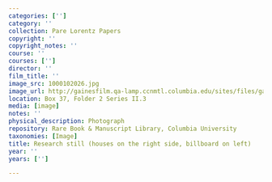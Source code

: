 ```yaml
---
categories: ['']
category: ''
collection: Pare Lorentz Papers
copyright: ''
copyright_notes: ''
course: ''
courses: ['']
director: ''
film_title: ''
image_src: 1000102026.jpg
image_url: http://gainesfilm.qa-lamp.ccnmtl.columbia.edu/sites/files/gainesfilm/images/1000102026.jpg
location: Box 37, Folder 2 Series II.3
media: [image]
notes: ''
physical_description: Photograph
repository: Rare Book & Manuscript Library, Columbia University
taxonomies: [Image]
title: Research still (houses on the right side, billboard on left)
year: ''
years: ['']

---
```

